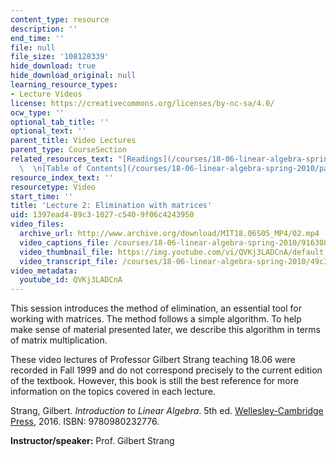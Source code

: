 ```yaml
---
content_type: resource
description: ''
end_time: ''
file: null
file_size: '108128339'
hide_download: true
hide_download_original: null
learning_resource_types:
- Lecture Videos
license: https://creativecommons.org/licenses/by-nc-sa/4.0/
ocw_type: ''
optional_tab_title: ''
optional_text: ''
parent_title: Video Lectures
parent_type: CourseSection
related_resources_text: "[Readings](/courses/18-06-linear-algebra-spring-2010/pages/readings)\
  \  \n[Table of Contents](/courses/18-06-linear-algebra-spring-2010/pages/readings#Table_of_Contents)"
resource_index_text: ''
resourcetype: Video
start_time: ''
title: 'Lecture 2: Elimination with matrices'
uid: 1397ead4-89c3-1027-c540-9f06c4243950
video_files:
  archive_url: http://www.archive.org/download/MIT18.06S05_MP4/02.mp4
  video_captions_file: /courses/18-06-linear-algebra-spring-2010/916308875ad0523dafbd5b656b8d4887_QVKj3LADCnA.vtt
  video_thumbnail_file: https://img.youtube.com/vi/QVKj3LADCnA/default.jpg
  video_transcript_file: /courses/18-06-linear-algebra-spring-2010/49c357a7166c58e09f76f25512872fd9_QVKj3LADCnA.pdf
video_metadata:
  youtube_id: QVKj3LADCnA
---
```


This session introduces the method of elimination, an essential tool for working with matrices. The method follows a simple algorithm. To help make sense of material presented later, we describe this algorithm in terms of matrix multiplication.

These video lectures of Professor Gilbert Strang teaching 18.06 were recorded in Fall 1999 and do not correspond precisely to the current edition of the textbook. However, this book is still the best reference for more information on the topics covered in each lecture.

Strang, Gilbert. _Introduction to Linear Algebra_. 5th ed. [Wellesley-Cambridge Press](http://www.wellesleycambridge.com/), 2016. ISBN: 9780980232776.

**Instructor/speaker:** Prof. Gilbert Strang

